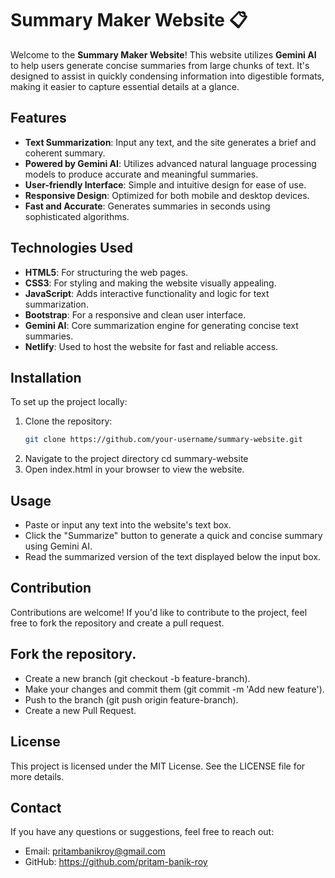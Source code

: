 # Summary Maker Website 📋

Welcome to the **Summary Maker Website**! This website utilizes **Gemini AI** to help users generate concise summaries from large chunks of text. It's designed to assist in quickly condensing information into digestible formats, making it easier to capture essential details at a glance.

## Features

- **Text Summarization**: Input any text, and the site generates a brief and coherent summary.
- **Powered by Gemini AI**: Utilizes advanced natural language processing models to produce accurate and meaningful summaries.
- **User-friendly Interface**: Simple and intuitive design for ease of use.
- **Responsive Design**: Optimized for both mobile and desktop devices.
- **Fast and Accurate**: Generates summaries in seconds using sophisticated algorithms.

## Technologies Used

- **HTML5**: For structuring the web pages.
- **CSS3**: For styling and making the website visually appealing.
- **JavaScript**: Adds interactive functionality and logic for text summarization.
- **Bootstrap**: For a responsive and clean user interface.
- **Gemini AI**: Core summarization engine for generating concise text summaries.
- **Netlify**: Used to host the website for fast and reliable access.

## Installation

To set up the project locally:

1. Clone the repository:
   ```bash
   git clone https://github.com/your-username/summary-website.git
2. Navigate to the project directory
   cd summary-website
3. Open index.html in your browser to view the website.

## Usage
-  Paste or input any text into the website's text box.
-  Click the "Summarize" button to generate a quick and concise summary using Gemini AI.
-  Read the summarized version of the text displayed below the input box.
  
## Contribution
Contributions are welcome! If you'd like to contribute to the project, feel free to fork the repository and create a pull request.

## Fork the repository.
-  Create a new branch (git checkout -b feature-branch).
-  Make your changes and commit them (git commit -m 'Add new feature').
-  Push to the branch (git push origin feature-branch).
-  Create a new Pull Request.

## License
This project is licensed under the MIT License. See the LICENSE file for more details.

## Contact
If you have any questions or suggestions, feel free to reach out:

-  Email: pritambanikroy@gmail.com
-  GitHub: https://github.com/pritam-banik-roy
